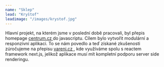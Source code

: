 ```yaml
---
name: "Sklep"
lead: "Kryštof"
leadimage: "/images/krystof.jpg"
---
```


<p>
	Hlavní projekt, na kterém jsme v poslední době pracovali, byl
	přepis homepage	<a href="https://centrum.cz" target="_blank">
		centrum.cz
	</a> do javascriptu. Cílem bylo vytvořit modulární a responzivní
	aplikaci. To se nám povedlo a teď získané zkušenosti zúročujeme na
	přepisu	<a href="https://vareni.cz" target="_blank">
		vareni.cz
	</a>, kde využíváme spolu s reactem framework next.js, jelikož
	aplikace musí mít kompletní podporu server side renderingu.
</p>
